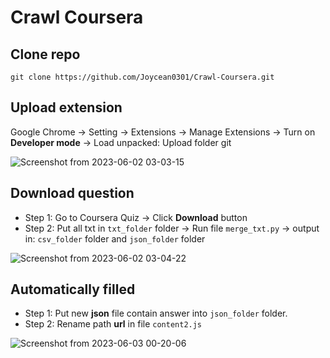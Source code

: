 # Crawl Coursera


## Clone repo
```
git clone https://github.com/Joycean0301/Crawl-Coursera.git
```

## Upload extension

Google Chrome -> Setting -> Extensions -> Manage Extensions -> Turn on **Developer mode** -> Load unpacked: Upload folder git

![Screenshot from 2023-06-02 03-03-15](https://github.com/Joycean0301/Courseraaa/assets/103662477/da471081-ae73-451f-8365-ee00c3396781)




## Download question

- Step 1: Go to Coursera Quiz -> Click **Download** button 
- Step 2: Put all txt in `txt_folder` folder -> Run file `merge_txt.py` -> output in: `csv_folder` folder and `json_folder` folder

![Screenshot from 2023-06-02 03-04-22](https://github.com/Joycean0301/Courseraaa/assets/103662477/5e371b37-e33b-4ca4-948f-340460409f2c)




## Automatically filled

- Step 1: Put new **json** file contain answer into `json_folder` folder.
- Step 2: Rename path **url** in file `content2.js`

![Screenshot from 2023-06-03 00-20-06](https://github.com/Joycean0301/Courseraaa/assets/103662477/eaf4c872-264b-4050-8168-c06a91a54116)

  

